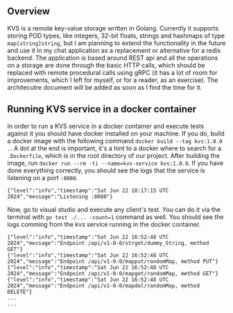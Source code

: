 ## Overview
KVS is a remote key-value storage written in Golang. Currently it supports storing POD types, like integers, 32-bit floats, strings and hashmaps of type `map[string]string`, but I am planning to extend the functionality in the future and use it in my chat application as a replacement or alternative for a redis backend. The application is based around REST api and all the operations on a storage are done through the basic HTTP calls, which should be replaced with remote procedural calls using gRPC (it has a lot of room for improvements, which I left for myself, or for a reader, as an exercise). The architecutre document will be added as soon as I find the time for it.

## Running KVS service in a docker container
In order to run a KVS service in a docker container and execute tests against it you should have docker installed on your machine. If you do, build a docker image with the following command `docker build --tag kvs:1.0.0 .`. A dot at the end is important, it's a hint to a docker where to search for a `.Dockerfile`, which is in the root directory of our project. After building the image, run `docker run --rm -ti --name=kvs-service kvs:1.0.0`. If you have done everything correctly, you should see the logs that the service is listening on a port `:8080`. 
```log
{"level":"info","timestamp":"Sat Jun 22 18:17:15 UTC 2024","message":"Listening :8080"}
```
Now, go to visual studio and execute any client's test. You can do it via the terminal with `go test ./... -count=1` command  as well. You should see the logs comming from the kvs service running in the docker container.
```log
{"level":"info","timestamp":"Sat Jun 22 16:52:48 UTC 2024","message":"Endpoint /api/v1-0-0/strget/dummy_String, method GET"}
{"level":"info","timestamp":"Sat Jun 22 16:52:48 UTC 2024","message":"Endpoint /api/v1-0-0/mapput/randomMap, method PUT"}
{"level":"info","timestamp":"Sat Jun 22 16:52:48 UTC 2024","message":"Endpoint /api/v1-0-0/mapget/randomMap, method GET"}
{"level":"info","timestamp":"Sat Jun 22 16:52:48 UTC 2024","message":"Endpoint /api/v1-0-0/mapdel/randomMap, method DELETE"}
...
...
```
